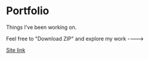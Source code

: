 # Portfolio
Things I've been working on.

Feel free to "Download ZIP" and explore my work ---->

[Site link](http://johnjervis.github.io)
